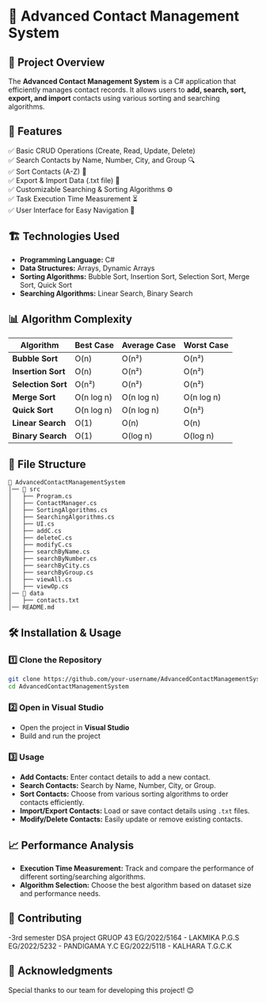 # 📒 Advanced Contact Management System

## 📌 Project Overview
The **Advanced Contact Management System** is a C# application that efficiently manages contact records. It allows users to **add, search, sort, export, and import** contacts using various sorting and searching algorithms.

## 🚀 Features
✅ Basic CRUD Operations (Create, Read, Update, Delete)  
✅ Search Contacts by Name, Number, City, and Group 🔍  
✅ Sort Contacts (A-Z) 🔢  
✅ Export & Import Data (.txt file) 📂  
✅ Customizable Searching & Sorting Algorithms ⚙️  
✅ Task Execution Time Measurement ⏳  
✅ User Interface for Easy Navigation 🎨  

## 🏗️ Technologies Used
- **Programming Language:** C#
- **Data Structures:** Arrays, Dynamic Arrays
- **Sorting Algorithms:** Bubble Sort, Insertion Sort, Selection Sort, Merge Sort, Quick Sort
- **Searching Algorithms:** Linear Search, Binary Search

## 📊 Algorithm Complexity
| Algorithm       | Best Case  | Average Case | Worst Case  |
|---------------|------------|-------------|-------------|
| **Bubble Sort** | O(n)       | O(n²)       | O(n²)       |
| **Insertion Sort** | O(n)   | O(n²)       | O(n²)       |
| **Selection Sort** | O(n²) | O(n²)       | O(n²)       |
| **Merge Sort** | O(n log n) | O(n log n)  | O(n log n)  |
| **Quick Sort** | O(n log n) | O(n log n)  | O(n²)       |
| **Linear Search** | O(1)  | O(n)        | O(n)        |
| **Binary Search** | O(1) | O(log n)    | O(log n)    |

## 📂 File Structure
```
📁 AdvancedContactManagementSystem
│── 📂 src
│   ├── Program.cs
│   ├── ContactManager.cs
│   ├── SortingAlgorithms.cs
│   ├── SearchingAlgorithms.cs
│   ├── UI.cs
│   ├── addC.cs
│   ├── deleteC.cs
│   ├── modifyC.cs
│   ├── searchByName.cs
│   ├── searchByNumber.cs
│   ├── searchByCity.cs
│   ├── searchByGroup.cs
│   ├── viewAll.cs
│   ├── viewOp.cs
│── 📂 data
│   ├── contacts.txt
│── README.md
```

## 🛠️ Installation & Usage
### 1️⃣ Clone the Repository
```bash
git clone https://github.com/your-username/AdvancedContactManagementSystem.git
cd AdvancedContactManagementSystem
```

### 2️⃣ Open in Visual Studio
- Open the project in **Visual Studio**
- Build and run the project

### 3️⃣ Usage
- **Add Contacts:** Enter contact details to add a new contact.
- **Search Contacts:** Search by Name, Number, City, or Group.
- **Sort Contacts:** Choose from various sorting algorithms to order contacts efficiently.
- **Import/Export Contacts:** Load or save contact details using `.txt` files.
- **Modify/Delete Contacts:** Easily update or remove existing contacts.

## 📈 Performance Analysis
- **Execution Time Measurement:** Track and compare the performance of different sorting/searching algorithms.
- **Algorithm Selection:** Choose the best algorithm based on dataset size and performance needs.

## 🤝 Contributing
-3rd semester DSA project
GRUOP 43
EG/2022/5164  - LAKMIKA P.G.S
EG/2022/5232 - PANDIGAMA Y.C
EG/2022/5118   - KALHARA T.G.C.K



## 🌟 Acknowledgments
Special thanks to our team for developing this project! 😊
